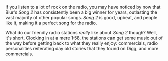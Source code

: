 If you listen to a lot of rock on the radio, you may have noticed by now that Blur's _Song 2_ has consistently been a big winner for years, outlasting the vast majority of other popular songs. _Song 2_ is good, upbeat, and people like it, making it a perfect song for the radio.

What do our friendly radio stations _really_ like about _Song 2_ though? Well, it's short. Clocking in at a mere 1:58, the stations can get some music out of the way before getting back to what they really enjoy: commercials, radio personalities reiterating day old stories that they found on Digg, and more commercials.
